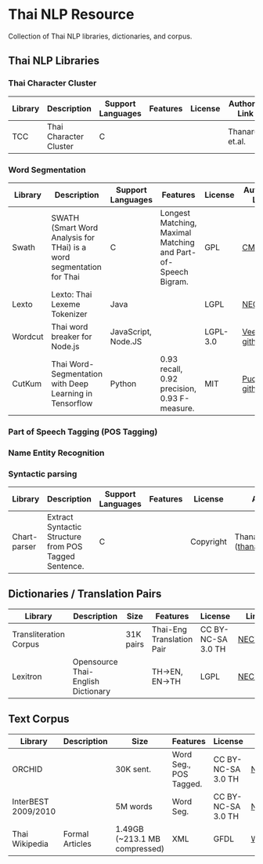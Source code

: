 # Thai NLP Resource
Collection of Thai NLP libraries, dictionaries, and corpus.

## Thai NLP Libraries

### Thai Character Cluster
Library | Description | Support Languages | Features | License | Author & Link
--- | --- | --- | --- | --- | ---
TCC| Thai Character Cluster | C | | | Thanaruk et.al. 


### Word Segmentation

Library | Description | Support Languages | Features | License | Author & Link
--- | --- | --- | --- | --- | ---
Swath | SWATH (Smart Word Analysis for THai) is a word segmentation for Thai | C | Longest Matching, Maximal Matching and Part-of-Speech Bigram. | GPL | [CMU](http://www.cs.cmu.edu/~paisarn/software.html)
Lexto | Lexto: Thai Lexeme Tokenizer | Java | | LGPL | [NECTEC](http://www.sansarn.com/lexto/license-lexto.php)
Wordcut | Thai word breaker for Node.js | JavaScript, Node.JS | | LGPL-3.0 | [Veer66, github](https://github.com/veer66/wordcut)
CutKum | Thai Word-Segmentation with Deep Learning in Tensorflow | Python | 0.93 recall, 0.92 precision, 0.93 F-measure. | MIT | [Pucktada, github](https://github.com/pucktada/cutkum)



### Part of Speech Tagging (POS Tagging)

### Name Entity Recognition


### Syntactic parsing

Library | Description | Support Languages | Features | License | Author & Link
--- | --- | --- | --- | --- | ---
Chart-parser | Extract Syntactic Structure from POS Tagged Sentence. | C |  | Copyright | Thanaruk T. (thanaruk@siit.tu.ac.th)



## Dictionaries / Translation Pairs
Library | Description | Size | Features | License | Link
--- | --- | --- | --- | --- | ---
Transliteration Corpus |  | 31K pairs | Thai-Eng Translation Pair | CC BY-NC-SA 3.0 TH | [NECTEC](https://www.nectec.or.th/corpus/index.php?league=pm)
Lexitron | Opensource Thai-English Dictionary | | TH->EN, EN->TH | LGPL | [NECTEC](http://www.sansarn.com/lexto/license-lexitron.php)

## Text Corpus

Library | Description | Size | Features | License | Link
--- | --- | --- | --- | --- | ---
ORCHID | | 30K sent. | Word Seg., POS Tagged. | CC BY-NC-SA 3.0 TH | [NECTEC](https://www.nectec.or.th/corpus/index.php?league=pm)
InterBEST 2009/2010 | | 5M words | Word Seg. | CC BY-NC-SA 3.0 TH | [NECTEC](https://www.nectec.or.th/corpus/index.php?league=pm)
Thai Wikipedia | Formal Articles | 1.49GB (~213.1 MB compressed) | XML | GFDL | [WIKIPEDIA](https://dumps.wikimedia.org/thwiki/latest/thwiki-latest-pages-articles.xml.bz2)


